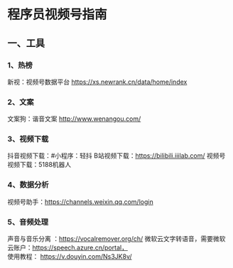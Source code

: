 # 程序员视频号指南
## 一、工具
### 1、热榜
新视：视频号数据平台 https://xs.newrank.cn/data/home/index
### 2、文案
文案狗：谐音文案 http://www.wenangou.com/
### 3、视频下载
抖音视频下载：#小程序：轻抖
B站视频下载：https://bilibili.iiilab.com/
视频号视频下载：5188机器人
### 4、数据分析
视频号助手：https://channels.weixin.qq.com/login
### 5、音频处理
声音与音乐分离 ：https://vocalremover.org/ch/
微软云文字转语音，需要微软云账户：https://speech.azure.cn/portal，  
                     使用教程： https://v.douyin.com/Ns3JK8v/  

